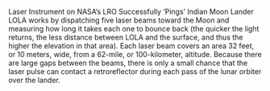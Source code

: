 Laser Instrument on NASA’s LRO Successfully ‘Pings’ Indian Moon Lander 
 LOLA works by dispatching five laser beams toward the Moon and measuring how long it takes each one to bounce back (the quicker the light returns, the less distance between LOLA and the surface, and thus the higher the elevation in that area). Each laser beam covers an area 32 feet, or 10 meters, wide, from a 62-mile, or 100-kilometer, altitude. Because there are large gaps between the beams, there is only a small chance that the laser pulse can contact a retroreflector during each pass of the lunar orbiter over the lander.